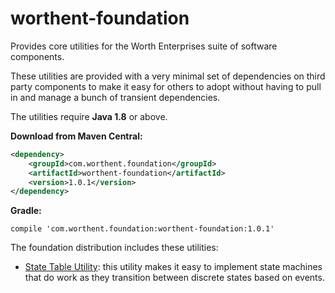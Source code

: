 # worthent-foundation
Provides core utilities for the Worth Enterprises suite of software components.

These utilities are provided with a very minimal set of dependencies on third party components to make it easy for others to adopt without having to pull in and manage a bunch of transient dependencies.

The utilities require **Java 1.8** or above.

**Download from Maven Central:**
```xml
<dependency>
    <groupId>com.worthent.foundation</groupId>
    <artifactId>worthent-foundation</artifactId>
    <version>1.0.1</version>
</dependency>
```

**Gradle:**
```
compile 'com.worthent.foundation:worthent-foundation:1.0.1'
```
The foundation distribution includes these utilities:

* [State Table Utility](doc/state/state.md): this utility makes it easy to implement state machines that do work as they transition between discrete states based on events.
